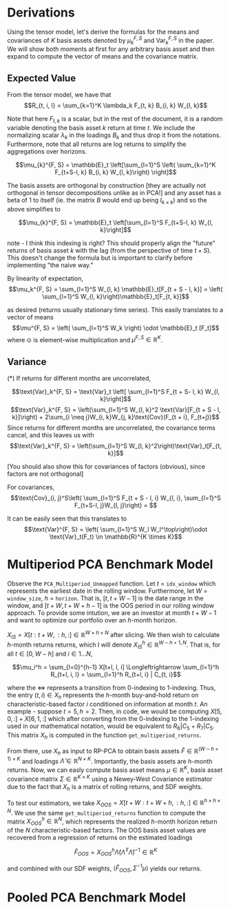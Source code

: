 # Derivations 

Using the tensor model, let's derive the formulas for the means and covariances of $K$ basis assets denoted by $\mu_k^{F, S}$ and $\text{Var}_k^{F, S}$ in the paper. We will show both moments at first for any arbitrary basis asset and then expand to compute the vector of means and the covariance matrix.

## Expected Value

From the tensor model, we have that 
$$R_{t, i, l} = \sum_{k=1}^K \lambda_k F_{t, k} B_{i, k} W_{l, k}$$

Note that here $F_{t, k}$ is a scalar, but in the rest of the document, it is a random variable denoting the basis asset $k$ return at time $t$.
We include the normalizing scalar $\lambda_k$ in the loadings $B_k$ and thus drop it from the notations. Furthermore, note that all returns are log returns to simplify the aggregations over horizons. 

$$\mu_{k}^{F, S} = \mathbb{E}_t \left[\sum_{l=1}^S \left( \sum_{k=1}^K F_{t+S-l, k} B_{i, k} W_{l, k}\right) \right]$$

The basis assets are orthogonal by construction [they are actually not orthogonal in tensor decompositions unlike as in PCA!] and any asset has a beta of $1$ to itself (ie. the matrix $B$ would end up being $I_{k \times k}$) and so the above simplifies to 

$$\mu_{k}^{F, S} = \mathbb{E}_t \left[\sum_{l=1}^S F_{t+S-l, k} W_{l, k}\right]$$ 

note - I think this indexing is right? This should properly align the "future" returns of basis asset $k$ with the lag (from the perspective of time $t+S$). This doesn't change the formula but is important to clarify before implementing "the naive way."

By linearity of expectation, 
$$\mu_k^{F, S} = \sum_{l=1}^S W_{l, k} \mathbb{E}_t[F_{t + S - l, k}] = \left( \sum_{l=1}^S W_{l, k}\right)\mathbb{E}_t[F_{t, k}]$$

as desired (returns usually stationary time series). This easily translates to a vector of means
$$\mu^{F, S} = \left( \sum_{l=1}^S W_k \right) \odot \mathbb{E}_t [F_t]$$
where $\odot$ is element-wise multiplication and $\mu^{F, S} \in \mathbb{R}^{K}$. 

## Variance

(*) If returns for different months are uncorrelated,

$$\text{Var}_k^{F, S} = \text{Var}_t \left[ \sum_{l=1}^S F_{t + S- l, k} W_{l, k}\right]$$
$$\text{Var}_k^{F, S} = \left(\sum_{l=1}^S W_{l, k}^2 \text{Var}[F_{t + S - l, k}]\right) + 2\sum_{i \neq j}W_{i, k}W_{j, k}\text{Cov}(F_{t + i}, F_{t+j})$$
Since returns for different months are uncorrelated, the covariance terms cancel, and this leaves us with 
$$\text{Var}_k^{F, S} = \left(\sum_{l=1}^S W_{l, k}^2\right)\text{Var}_t[F_{t, k}]$$

[You should also show this for covariances of factors (obvious), since factors are not orthogonal]

For covariances, 
$$\text{Cov}_{i, j}^S\left( \sum_{l=1}^S F_{t + S - l, i} W_{l, i}, \sum_{l=1}^S F_{t+S-l, j}W_{l, j}\right) = $$

It can be easily seen that this translates to 
$$\text{Var}^{F, S} = \left( \sum_{l=1}^S W_l W_l^\top\right)\odot \text{Var}_t(F_t) \in \mathbb{R}^{K \times K}$$

# Multiperiod PCA Benchmark Model

Observe the `PCA_Multiperiod_Unmapped` function. Let $t$ = `idx_window` which represents the earliest date in the rolling window. Furthermore, let $W$ = `window_size`, $h$ = `horizon`. That is, $[t, t + W - 1]$ is the date range in the window, and $[t+W, t+W+h - 1]$ is the OOS period in our rolling window approach. To provide some intution, we are an investor at month $t + W - 1$ and want to optimize our portfolio over an $h$-month horizon. 

$X_{IS} = X[t: t + W, :h, :] \in \mathbb{R}^{W \times h \times N}$ after slicing. We then wish to calculate $h$-month returns returns, which I will denote $X_{IS}^h \in \mathbb{R}^{W - h + 1, N}$. That is, for all $t \in [0, W - h]$ and $i \in 1 \ldots N$, 

$$\mu_i^h = \sum_{l=0}^{h-1} X[t+l, l, i] \Longleftrightarrow \sum_{l=1}^h R_{t+l, i, l} = \sum_{l=1}^h R_{t+l, i} | C_{t, i}$$

where the $\Longleftrightarrow$ represents a transition from $0$-indexing to $1$-indexing. Thus, the entry $(t, i) \in X_h$ represents the $h$-month buy-and-hold return on characteristic-based factor $i$ conditioned on information at month $t$. An example - suppose $t = 5, h = 2$. Then, in code, we would be computing $X[5, 0, :] + X[6, 1, :]$ which after converting from the $0$-indexing to the $1$-indexing used in our mathematical notation, would be equivalent to $R_6 | C_5 + R_7 | C_5$. This matrix $X_h$ is computed in the function `get_multiperiod_returns`.

From there, use $X_h$ as input to RP-PCA to obtain basis assets $\hat{F} \in \mathbb{R}^{(W - h + 1) \times K}$ and loadings $\hat{\Lambda} \in \mathbb{R}^{N \times K}$. Importantly, the basis assets are $h$-month returns. Now, we can easly compute basis asset means $\mu \in \mathbb{R}^K$, basis asset covariance matrix $\Sigma \in \mathbb{R}^{K \times K}$ using a Newey-West Covariance estimator due to the fact that $X_h$ is a matrix of rolling returns, and SDF weights.

To test our estimators, we take $X_{OOS} = X[t + W: t + W + h, :h, :] \in \mathbb{R}^{h \times h \times N}$. We use the same `get_multiperiod_returns` function to compute the matrix $X^h_{OOS} \in \mathbb{R}^N$, which represents the realized $h$-month horizon return of the $N$ characteristic-based factors. The OOS basis asset values are recovered from a regression of returns on the estimated loadings

$$\hat{F}_{OOS} = X_{OOS}^h \hat{\Lambda} (\hat{\Lambda}^T \hat{\Lambda})^{-1} \in \mathbb{R}^K$$

and combined with our SDF weights, $\langle \hat{F}_{OOS}, \Sigma^{-1} \mu \rangle$ yields our returns.

# Pooled PCA Benchmark Model




